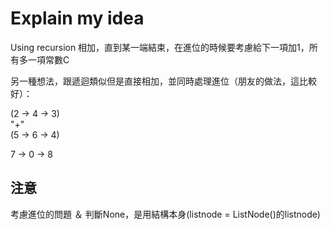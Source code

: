 # Explain my idea

Using recursion 相加，直到某一端結束，在進位的時候要考慮給下一項加1，所有多一項常數C

另一種想法，跟遞迴類似但是直接相加，並同時處理進位（朋友的做法，這比較好）：

  (2 -> 4 -> 3)       
       "+"  
  (5 -> 6 -> 4)   

   7 -> 0 -> 8

## 注意
考慮進位的問題 ＆ 判斷None，是用結構本身(listnode = ListNode()的listnode)


